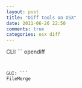 ```yaml
---
layout: post
title: "Diff tools on OSX"
date: 2011-06-26 22:50
comments: true
categories: osx diff
---
```


CLI: ```
opendiff
```


GUI: ```
FileMerge
```

